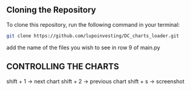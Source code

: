 ## Cloning the Repository

To clone this repository, run the following command in your terminal:

```bash
git clone https://github.com/lupoinvesting/DC_charts_loader.git
```



add the name of the files you wish to see in row 9 of main.py


## CONTROLLING THE CHARTS
shift + 1 -> next chart
shift + 2 -> previous chart
shift + s -> screenshot